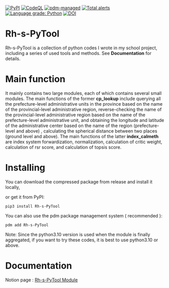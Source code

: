 [![PyPI](https://img.shields.io/pypi/v/Rh-s-PyTool)](https://pypi.org/project/Rh-s-PyTool/)
[![CodeQL](https://github.com/skahanium/Rh-s-PyTool/actions/workflows/codeql-analysis.yml/badge.svg)](https://github.com/skahanium/Rh-s-PyTool/actions/workflows/codeql-analysis.yml)
[![pdm-managed](https://img.shields.io/badge/pdm-managed-blueviolet)](https://pdm.fming.dev)
[![Total alerts](https://img.shields.io/lgtm/alerts/g/skahanium/Rh-s-PyTool.svg?logo=lgtm&logoWidth=18)](https://lgtm.com/projects/g/skahanium/Rh-s-PyTool/alerts/)
[![Language grade: Python](https://img.shields.io/lgtm/grade/python/g/skahanium/Rh-s-PyTool.svg?logo=lgtm&logoWidth=18)](https://lgtm.com/projects/g/skahanium/Rh-s-PyTool/context:python)
[![DOI](https://zenodo.org/badge/392722517.svg)](https://zenodo.org/badge/latestdoi/392722517)

# Rh-s-PyTool

Rh-s-PyTool is a collection of python codes I wrote in my school project, including a series of used tools and methods. See **Documentation** for details.

# Main function

It mainly contains two large modules, each of which contains several small modules. The main functions of the former **cp_lookup** include querying all the prefecture-level administrative units in the province based on the name of the provincial-level administrative region, reverse-checking the name of the provincial-level administrative region based on the name of the prefecture-level administrative unit, and obtaining the longitude and latitude of the administrative center based on the name of the region (prefecture-level and above) , calculating the spherical distance between two places (ground level and above). The main functions of the latter **index_calmeth** are index system forwardization, normalization, calculation of critic weight, calculation of rsr score, and calculation of topsis score.

# Installing

You can download the compressed package from release and install it locally,

or get it from PyPI:

```
pip3 install Rh-s-PyTool
```

You can also use the pdm package management system ( recommended ):

```
pdm add Rh-s-PyTool
```

Note: Since the python3.10 version is used when the module is finally aggregated, if you want to try these codes, it is best to use python3.10 or above.

# Documentation

Notion page : [ Rh-s-PyTool Module ]

[Rh-s-PyTool Module]: https://skahanium.notion.site/Rh-s-PyTool-bf7ab98fba544187b2132c613f0835ea
